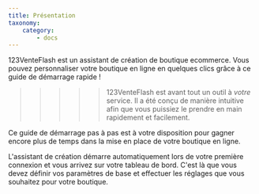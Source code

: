 ```yaml
---
title: Présentation
taxonomy:
    category:
        - docs
---
```


123VenteFlash est un assistant de création de boutique ecommerce. Vous pouvez personnaliser votre boutique en ligne en quelques clics grâce à ce guide de démarrage rapide ! 

>>>>> 123VenteFlash est avant tout un outil à *votre* service. Il a été conçu de manière intuitive afin que vous puissiez le prendre en main rapidement et facilement. 

Ce guide de démarrage pas à pas est à votre disposition pour gagner encore plus de temps dans la mise en place de votre boutique en ligne. 

L'assistant de création démarre automatiquement lors de votre première connexion et vous arrivez sur votre tableau de bord. C'est là que vous devez définir vos paramètres de base et effectuer les réglages que vous souhaitez pour votre boutique. 
